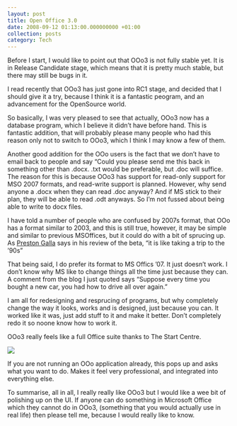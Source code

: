 ```yaml
---
layout: post
title: Open Office 3.0
date: 2008-09-12 01:13:00.000000000 +01:00
collection: posts
category: Tech
---
```


Before I start, I would like to point out that OOo3 is not fully stable yet. It is in Release Candidate stage, which means that it is pretty much stable, but there may still be bugs in it.

I read recently that OOo3 has just gone into RC1 stage, and decided that I should give it a try, because I think it is a fantastic peogram, and an advancement for the OpenSource world.

So basically, I was very pleased to see that actually, OOo3 now has a database program, which I believe it didn’t have before hand. This is fantastic addition, that will probably please many people who had this reason only not to switch to OOo3, which I think I may know a few of them.

Another good addition for the OOo users is the fact that we don’t have to email back to people and say “Could you please send me this back in something other than .docx. .txt would be preferable, but .doc will suffice. The reason for this is because OOo3 has support for read-only support for MSO 2007 formats, and read-write support is planned. However, why send anyone a .docx when they can read .doc anyway? And if MS stick to their plan, they will be able to read .odt anyways. So I’m not fussed about being able to write to docx files.

I have told a number of people who are confused by 2007s format, that OOo has a format similar to 2003, and this is still true, however, it may be simple and similar to previous MSOffices, but it could do with a bit of sprucing up. As [Preston Galla](http://blogs.computerworld.com/openoffice_3_review_who_needs_microsoft_office) says in his review of the beta, “it is like taking a trip to the ’90s”

That being said, I do prefer its format to MS Offics ’07. It just doesn’t work. I don’t know why MS like to change things all the time just because they can. A comment from the blog I just quoted says “Suppose every time you bought a new car, you had how to drive all over again.”

I am all for redesigning and resprucing of programs, but why completely change the way it looks, works and is designed, just because you can. It worked like it was, just add stuff to it and make it better. Don’t completely redo it so noone know how to work it.

OOo3 really feels like a full Office suite thanks to The Start Centre.

![](http://blogs.computerworld.com/sites/default/themes/cw_blogs/cache/files/u98/Start_Centre.jpg)

If you are not running an OOo application already, this pops up and asks what you want to do. Makes it feel very professional, and integrated into everything else.

To summarise, all in all, I really really like OOo3 but I would like a wee bit of polishing up on the UI. If anyone can do something in Microsoft Office which they cannot do in OOo3, (something that you would actually use in real life) then please tell me, because I would really like to know.
